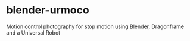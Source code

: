 # blender-urmoco
Motion control photography for stop motion using Blender, Dragonframe and a Universal Robot
